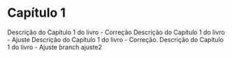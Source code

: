 # Capítulo 1

Descrição do Capítulo 1 do livro - Correção
Descrição do Capítulo 1 do livro - Ajuste
Descrição do Capítulo 1 do livro - Correção.
Descrição do Capítulo 1 do livro - Ajuste branch ajuste2
